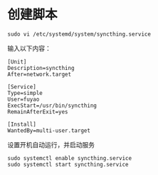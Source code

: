 # 创建脚本

```shell
sudo vi /etc/systemd/system/syncthing.service
```

输入以下内容：

```shell
[Unit]
Description=syncthing
After=network.target

[Service]
Type=simple
User=fuyao
ExecStart=/usr/bin/syncthing
RemainAfterExit=yes

[Install]
WantedBy=multi-user.target
```

设置开机自动运行，并启动服务

```shell
sudo systemctl enable syncthing.service
sudo systemctl start syncthing.service
```
